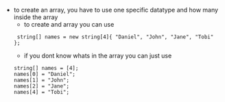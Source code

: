 - to create an array, you have to use one specific datatype and how many inside the array
    - to create and array you can use
    ```
     string[] names = new string[4]{ "Daniel", "John", "Jane", "Tobi" };

    ```
    - if you dont know whats in the array you can just use 
    ```
    string[] names = [4];
    names[0] = "Daniel";
    names[1] = "John";
    names[2] = "Jane";
    names[4] = "Tobi";
    ```


